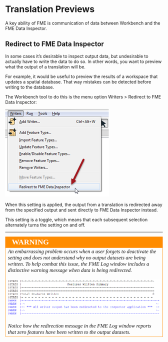 # Translation Previews #

A key ability of FME is communication of data between Workbench and the FME Data Inspector.

 
## Redirect to FME Data Inspector ##
In some cases it’s desirable to inspect output data, but undesirable to actually have to write the data to do so. In other words, you want to preview what the output of a translation will be.

For example, it would be useful to preview the results of a workspace that updates a spatial database. That way mistakes can be detected before writing to the database.

The Workbench tool to do this is the menu option Writers > Redirect to FME Data Inspector:

![](./Images/Img1.42.RedirectToDI.png)


When this setting is applied, the output from a translation is redirected away from the specified output and sent directly to FME Data Inspector instead.

This setting is a toggle, which means that each subsequent selection alternately turns the setting on and off.


---

<!--Warning Section--> 

<table style="border-spacing: 0px">
<tr>
<td style="vertical-align:middle;background-color:darkorange;border: 2px solid darkorange">
<i class="fa fa-exclamation-triangle fa-lg fa-pull-left fa-fw" style="color:white;padding-right: 12px;vertical-align:text-top"></i>
<span style="color:white;font-size:x-large;font-weight: bold;font-family:serif">WARNING</span>
</td>
</tr>

<tr>
<td style="border: 1px solid darkorange">
<span style="font-family:serif; font-style:italic; font-size:larger">
An embarrassing problem occurs when a user forgets to deactivate the setting and does not understand why no output datasets are being written. To help combat this issue, the FME Log window includes a distinctive warning message when data is being redirected.
<br><br><img src="./Images/Img1.43.RedirectedToDI.png">
<br><br>Notice how the redirection message in the FME Log window reports that zero features have been written to the output datasets.
</span>
</td>
</tr>
</table>


